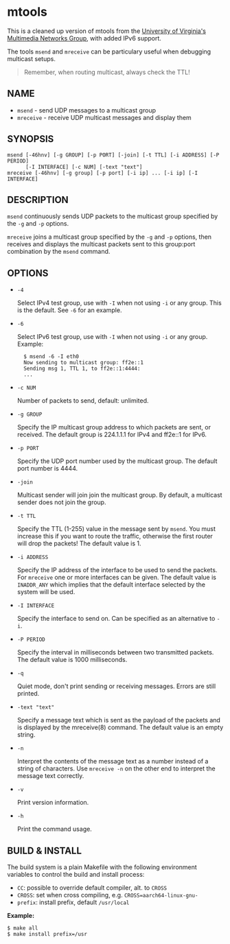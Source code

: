 # mtools

This is a cleaned up version of mtools from the [University of Virginia's
Multimedia Networks Group][1], with added IPv6 support.

The tools `msend` and `mreceive` can be particulary useful when debugging
multicast setups.

> Remember, when routing multicast, always check the TTL!

## NAME

* `msend` - send UDP messages to a multicast group
* `mreceive` - receive UDP multicast messages and display them

## SYNOPSIS

	msend [-46hnv] [-g GROUP] [-p PORT] [-join] [-t TTL] [-i ADDRESS] [-P PERIOD]
	      [-I INTERFACE] [-c NUM] [-text "text"]
	mreceive [-46hnv] [-g group] [-p port] [-i ip] ... [-i ip] [-I INTERFACE]

## DESCRIPTION

`msend` continuously sends UDP packets to the multicast group specified
by the `-g` and `-p` options.

`mreceive` joins a multicast group specified by the `-g` and `-p`
options, then receives and displays the multicast packets sent to this
group:port combination by the `msend` command.

## OPTIONS

- `-4`

  Select IPv4 test group, use with `-I` when not using `-i` or any
  group.  This is the default.  See `-6` for an example.

- `-6`

  Select IPv6 test group, use with `-I` when not using `-i` or any
  group.  Example:

        $ msend -6 -I eth0
        Now sending to multicast group: ff2e::1
        Sending msg 1, TTL 1, to ff2e::1:4444:
        ...

- `-c NUM`

  Number of packets to send, default: unlimited.

* `-g GROUP`

  Specify the IP multicast group address to which packets are sent, or
  received.  The default group is 224.1.1.1 for IPv4 and ff2e::1 for
  IPv6.

* `-p PORT`

  Specify the UDP port number used by the multicast group.  The default
  port number is 4444.

* `-join`

  Multicast sender will join join the multicast group.  By default, a
  multicast sender does not join the group.

* `-t TTL`

  Specify the TTL (1-255) value in the message sent by `msend`.  You must
  increase this if you want to route the traffic, otherwise the first
  router will drop the packets!  The default value is 1.

* `-i ADDRESS`

  Specify the IP address of the interface to be used to send the packets.
  For `mreceive` one or more interfaces can be given.  The default value
  is `INADDR_ANY` which implies that the default interface selected by
  the system will be used.

* `-I INTERFACE`

  Specify the interface to send on. Can be specified as an alternative
  to `-i`.

* `-P PERIOD`

  Specify the interval in milliseconds between two transmitted packets.
  The default value is 1000 milliseconds.

* `-q`

  Quiet mode, don't print sending or receiving messages.  Errors are
  still printed.

* `-text "text"`

  Specify a message text which is sent as the payload of the packets and
  is displayed by the mreceive(8) command.  The default value is an empty
  string.

* `-n`

  Interpret the contents of the message text as a number instead of a
  string of characters.  Use `mreceive -n` on the other end to interpret
  the message text correctly.

* `-v`

  Print version information.

* `-h`

  Print the command usage.


## BUILD & INSTALL

The build system is a plain Makefile with the following environment
variables to control the build and install process:

 - `CC`: possible to override default compiler, alt. to `CROSS`
 - `CROSS`: set when cross compiling, e.g. `CROSS=aarch64-linux-gnu-`
 - `prefix`: install prefix, default `/usr/local`

**Example:**

    $ make all
    $ make install prefix=/usr

[1]: http://www.cs.virginia.edu/~mngroup/software/
